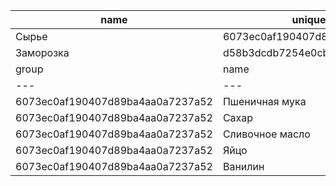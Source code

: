 | name | unique_code |
| --- | --- |
| Сырье | 6073ec0af190407d89ba4aa0a7237a52 |
| Заморозка | d58b3dcdb7254e0cb924071239bdedb0 |
| group | name | range | unique_code |
| --- | --- | --- | --- |
| 6073ec0af190407d89ba4aa0a7237a52 | Пшеничная мука | 015d68d91d074c109707985eb7da61f5 | 996d9b0aff2d48d8bf44d79af6aa2807 |
| 6073ec0af190407d89ba4aa0a7237a52 | Сахар | 015d68d91d074c109707985eb7da61f5 | 4d127eec468c46a898a0e04253d6b69f |
| 6073ec0af190407d89ba4aa0a7237a52 | Сливочное масло | 015d68d91d074c109707985eb7da61f5 | a5236f96dee74034b2cfc0a4f2ab7996 |
| 6073ec0af190407d89ba4aa0a7237a52 | Яйцо | 6e3c896d1ebc423eaa34a0fa417be4f0 | ddc2cb4b1e12491dbe2b4577bd4e9529 |
| 6073ec0af190407d89ba4aa0a7237a52 | Ванилин | 015d68d91d074c109707985eb7da61f5 | cd8308cd8838425a938c0ecd7449682e |

